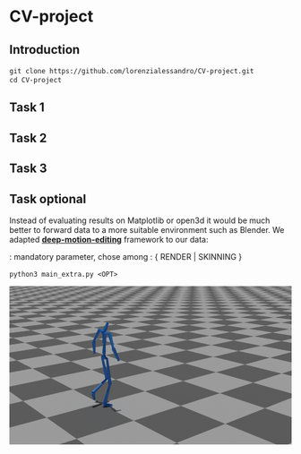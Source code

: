 # CV-project

## Introduction

```
git clone https://github.com/lorenzialessandro/CV-project.git
cd CV-project
```

## Task 1

## Task 2

## Task 3



## Task optional
Instead of evaluating results on Matplotlib or open3d it would be much better to forward data to a more suitable environment such as Blender.
We adapted [**deep-motion-editing**](https://github.com/DeepMotionEditing/deep-motion-editing) framework to our data:

<OPT> : mandatory parameter, chose among : { RENDER | SKINNING }
```
python3 main_extra.py <OPT>
```

![deep-motion editing ambient frame](media/bvhFrame.png)
